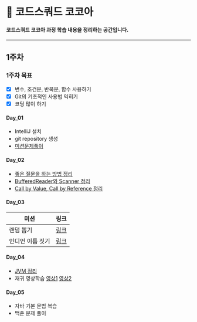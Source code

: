 # 📘 코드스쿼드 코코아

#### 코드스쿼드 코코아 과정 학습 내용을 정리하는 공간입니다.

---

## 1주차

### 1주차 목표

- [x] 변수, 조건문, 반복문, 함수 사용하기
- [x] Git의 기초적인 사용법 익히기
- [x] 코딩 많이 하기

#### Day_01
- IntelliJ 설치
- git repository 생성
- [미션문제풀이](https://github.com/nohriter/codesquad-cocoa2021/tree/main/src/mission/week1/day1)

#### Day_02
- [좋은 질문을 하는 방법 정리](https://nohriter.tistory.com/106)
- [BufferedReader와 Scanner 정리](https://github.com/nohriter/TIL/blob/main/21.11/211102.md)
- [Call by Value, Call by Reference 정리](https://github.com/nohriter/TIL/blob/main/21.11/211102.md)

#### Day_03
| 미션                       |  링크                           |
| ------------------------- | ------------------------------ |
| 랜덤 뽑기 | [링크](https://github.com/nohriter/codesquad-cocoa2021/tree/main/src/mission/week1/day3/random_select)  |
| 인디언 이름 짓기| [링크](https://github.com/nohriter/codesquad-cocoa2021/tree/main/src/mission/week1/day3/indian_naming)  |

#### Day_04
- [JVM 정리](https://github.com/nohriter/TIL/blob/main/21.11/211104.md)
- 재귀 영상학습 [영상1](https://www.youtube.com/watch?v=aPYE0anPZqI) [영상2](https://www.youtube.com/watch?v=uSSC0aKXbWQ)

#### Day_05
- 자바 기본 문법 복습
- 백준 문제 풀이


